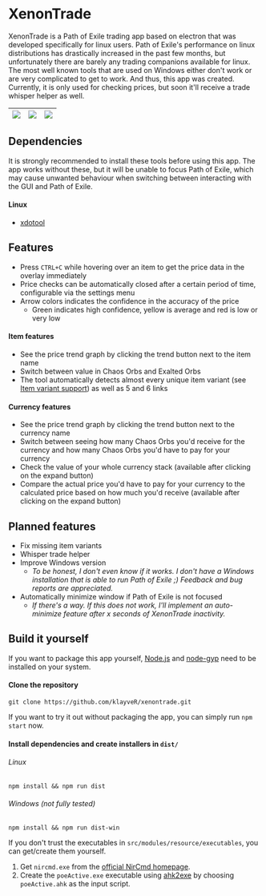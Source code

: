 
# XenonTrade
XenonTrade is a Path of Exile trading app based on electron that was developed specifically for linux users. Path of Exile's performance on linux distributions has drastically increased in the past few months, but unfortunately there are barely any trading companions available for linux. The most well known tools that are used on Windows either don't work or are very complicated to get to work. And thus, this app was created. Currently, it is only used for checking prices, but soon it'll receive a trade whisper helper as well.

![](https://i.imgur.com/YMis7CU.png) | ![](https://i.imgur.com/MxIV2Xu.png) | ![](https://i.imgur.com/NK1puEJ.png)
:---:|:---:|:---:

## Dependencies
It is strongly recommended to install these tools before using this app. The app works without these, but it will be unable to focus Path of Exile, which may cause unwanted behaviour when switching between interacting with the GUI and Path of Exile.

#### Linux
- [xdotool](https://www.semicomplete.com/projects/xdotool/)

## Features
- Press `CTRL+C` while hovering over an item to get the price data in the overlay immediately
- Price checks can be automatically closed after a certain period of time, configurable via the settings menu
- Arrow colors indicates the confidence in the accuracy of the price
  - Green indicates high confidence, yellow is average and red is low or very low

#### Item features
- See the price trend graph by clicking the trend button next to the item name
- Switch between value in Chaos Orbs and Exalted Orbs
- The tool automatically detects almost every unique item variant (see [Item variant support](https://github.com/klayveR/xenontrade/blob/master/item-variant-support.md)) as well as 5 and 6 links

#### Currency features
- See the price trend graph by clicking the trend button next to the currency name
- Switch between seeing how many Chaos Orbs you'd receive for the currency and how many Chaos Orbs you'd have to pay for your currency
- Check the value of your whole currency stack (available after clicking on the expand button)
- Compare the actual price you'd have to pay for your currency to the calculated price based on how much you'd receive (available after clicking on the expand button)

## Planned features
- Fix missing item variants
- Whisper trade helper
- Improve Windows version
  - *To be honest, I don't even know if it works. I don't have a Windows installation that is able to run Path of Exile ;) Feedback and bug reports are appreciated.*
- Automatically minimize window if Path of Exile is not focused
	- *If there's a way. If this does not work, I'll implement an auto-minimize feature after x seconds of XenonTrade inactivity.*

## Build it yourself
If you want to package this app yourself, [Node.js](https://nodejs.org/en/) and [node-gyp](https://github.com/nodejs/node-gyp) need to be installed on your system.

#### Clone the repository  
`git clone https://github.com/klayveR/xenontrade.git`

If you want to try it out without packaging the app, you can simply run `npm start` now.

#### Install dependencies and create installers in `dist/`   
###### Linux  
`npm install && npm run dist`

###### Windows (not fully tested)
`npm install && npm run dist-win`

If you don't trust the executables in `src/modules/resource/executables`, you can get/create them yourself.
1. Get  `nircmd.exe` from the [official NirCmd homepage](http://www.nirsoft.net/utils/nircmd.html).
2. Create the `poeActive.exe` executable using [ahk2exe](https://autohotkey.com/docs/Scripts.htm#ahk2exe) by choosing `poeActive.ahk` as the input script.
